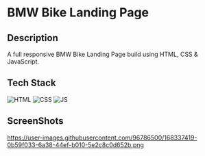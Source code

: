 # BMW Bike Landing Page
## Description

A full responsive BMW Bike Landing Page build using HTML, CSS & JavaScript.


## Tech Stack

![HTML](https://img.shields.io/badge/html5%20-%23E34F26.svg?&style=for-the-badge&logo=html5&logoColor=white)
![CSS](https://img.shields.io/badge/css3%20-%231572B6.svg?&style=for-the-badge&logo=css3&logoColor=white)
![JS](https://img.shields.io/badge/javascript%20-%23323330.svg?&style=for-the-badge&logo=javascript&logoColor=%23F7DF1E)


## ScreenShots

https://user-images.githubusercontent.com/96786500/168337419-0b59f033-6a38-44ef-b010-5e2c8c0d652b.png
